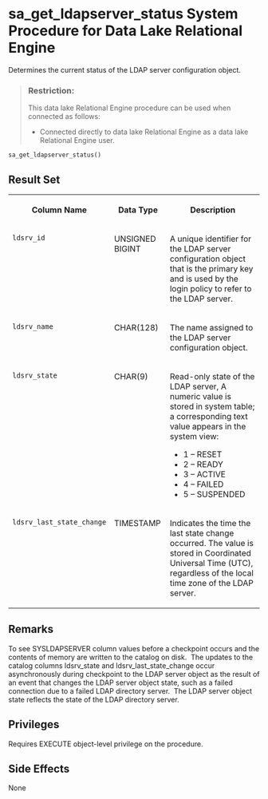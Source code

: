 <!-- loioa44d541d84f2101585ffc945ef610744 -->

# sa\_get\_ldapserver\_status System Procedure for Data Lake Relational Engine

Determines the current status of the LDAP server configuration object.



> ### Restriction:  
> This data lake Relational Engine procedure can be used when connected as follows:
> 
> -   Connected directly to data lake Relational Engine as a data lake Relational Engine user.



```
sa_get_ldapserver_status()
```



<a name="loioa44d541d84f2101585ffc945ef610744__section_ghc_xjs_mbb"/>

## Result Set


<table>
<tr>
<th valign="top">

Column Name



</th>
<th valign="top">

Data Type



</th>
<th valign="top">

Description



</th>
</tr>
<tr>
<td valign="top">

`ldsrv_id`



</td>
<td valign="top">

UNSIGNED BIGINT



</td>
<td valign="top">

A unique identifier for the LDAP server configuration object that is the primary key and is used by the login policy to refer to the LDAP server.



</td>
</tr>
<tr>
<td valign="top">

`ldsrv_name`



</td>
<td valign="top">

CHAR\(128\)



</td>
<td valign="top">

The name assigned to the LDAP server configuration object.



</td>
</tr>
<tr>
<td valign="top">

`ldsrv_state`



</td>
<td valign="top">

CHAR\(9\)



</td>
<td valign="top">

Read-only state of the LDAP server, A numeric value is stored in system table; a corresponding text value appears in the system view:

-   1 – RESET
-   2 – READY
-   3 – ACTIVE
-   4 – FAILED
-   5 – SUSPENDED



</td>
</tr>
<tr>
<td valign="top">

`ldsrv_last_state_change`



</td>
<td valign="top">

TIMESTAMP



</td>
<td valign="top">

Indicates the time the last state change occurred. The value is stored in Coordinated Universal Time \(UTC\), regardless of the local time zone of the LDAP server.



</td>
</tr>
</table>



<a name="loioa44d541d84f2101585ffc945ef610744__section_ps5_2ks_mbb"/>

## Remarks

To see SYSLDAPSERVER column values before a checkpoint occurs and the contents of memory are written to the catalog on disk.  The updates to the catalog columns ldsrv\_state and ldsrv\_last\_state\_change occur asynchronously during checkpoint to the LDAP server object as the result of an event that changes the LDAP server object state, such as a failed connection due to a failed LDAP directory server.  The LDAP server object state reflects the state of the LDAP directory server.



## Privileges

Requires EXECUTE object-level privilege on the procedure.



<a name="loioa44d541d84f2101585ffc945ef610744__section_slh_xrs_mbb"/>

## Side Effects

None

